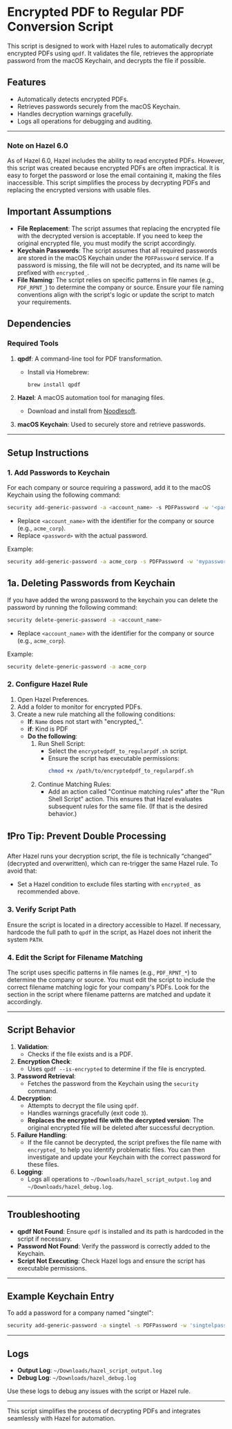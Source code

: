 # Encrypted PDF to Regular PDF Conversion Script

This script is designed to work with Hazel rules to automatically decrypt encrypted PDFs using `qpdf`. It validates the file, retrieves the appropriate password from the macOS Keychain, and decrypts the file if possible.

## Features
- Automatically detects encrypted PDFs.
- Retrieves passwords securely from the macOS Keychain.
- Handles decryption warnings gracefully.
- Logs all operations for debugging and auditing.

---

### Note on Hazel 6.0
As of Hazel 6.0, Hazel includes the ability to read encrypted PDFs. However, this script was created because encrypted PDFs are often impractical. It is easy to forget the password or lose the email containing it, making the files inaccessible. This script simplifies the process by decrypting PDFs and replacing the encrypted versions with usable files.

## Important Assumptions
- **File Replacement**: The script assumes that replacing the encrypted file with the decrypted version is acceptable. If you need to keep the original encrypted file, you must modify the script accordingly.
- **Keychain Passwords**: The script assumes that all required passwords are stored in the macOS Keychain under the `PDFPassword` service. If a password is missing, the file will not be decrypted, and its name will be prefixed with `encrypted_`.
- **File Naming**: The script relies on specific patterns in file names (e.g., `PDF_RPNT_`) to determine the company or source. Ensure your file naming conventions align with the script's logic or update the script to match your requirements.

## Dependencies

### Required Tools
1. **qpdf**: A command-line tool for PDF transformation.
   - Install via Homebrew:
     ```bash
     brew install qpdf
     ```

2. **Hazel**: A macOS automation tool for managing files.
   - Download and install from [Noodlesoft](https://www.noodlesoft.com/).

3. **macOS Keychain**: Used to securely store and retrieve passwords.

---

## Setup Instructions

### 1. Add Passwords to Keychain
For each company or source requiring a password, add it to the macOS Keychain using the following command:
```bash
security add-generic-password -a <account_name> -s PDFPassword -w '<password>'
```
- Replace `<account_name>` with the identifier for the company or source (e.g., `acme_corp`).
- Replace `<password>` with the actual password.

Example:
```bash
security add-generic-password -a acme_corp -s PDFPassword -w 'mypassword123'
```

## 1a. Deleting Passwords from Keychain

If you have added the wrong password to the keychain you can delete the password by running the following command:
```bash
security delete-generic-password -a <account_name>
```
- Replace `<account_name>` with the identifier for the company or source (e.g., `acme_corp`).

Example:
```bash
security delete-generic-password -a acme_corp
```


### 2. Configure Hazel Rule
1. Open Hazel Preferences.
2. Add a folder to monitor for encrypted PDFs.
3. Create a new rule matching all the following conditions:
   - **If**: `Name` does not start with "encrypted_".
   - **if**: Kind is PDF
   - **Do the following**:
     1. Run Shell Script:
        - Select the `encryptedpdf_to_regularpdf.sh` script.
        - Ensure the script has executable permissions:
          ```bash
          chmod +x /path/to/encryptedpdf_to_regularpdf.sh
          ```
     2. Continue Matching Rules:
        - Add an action called "Continue matching rules" after the "Run Shell Script" action. This ensures that Hazel evaluates subsequent rules for the same file. (If that is the desired behavior.)

## ❗️**Pro Tip: Prevent Double Processing**
After Hazel runs your decryption script, the file is technically “changed” (decrypted and overwritten), which can re-trigger the same Hazel rule. To avoid that:
- Set a Hazel condition to exclude files starting with `encrypted_` as recommended above.

### 3. Verify Script Path
Ensure the script is located in a directory accessible to Hazel. If necessary, hardcode the full path to `qpdf` in the script, as Hazel does not inherit the system `PATH`.

### 4. Edit the Script for Filename Matching
The script uses specific patterns in file names (e.g., `PDF_RPNT_*`) to determine the company or source. You must edit the script to include the correct filename matching logic for your company's PDFs. Look for the section in the script where filename patterns are matched and update it accordingly.

---

## Script Behavior
1. **Validation**:
   - Checks if the file exists and is a PDF.
2. **Encryption Check**:
   - Uses `qpdf --is-encrypted` to determine if the file is encrypted.
3. **Password Retrieval**:
   - Fetches the password from the Keychain using the `security` command.
4. **Decryption**:
   - Attempts to decrypt the file using `qpdf`.
   - Handles warnings gracefully (exit code `3`).
   - **Replaces the encrypted file with the decrypted version**: The original encrypted file will be deleted after successful decryption.
5. **Failure Handling**:
   - If the file cannot be decrypted, the script prefixes the file name with `encrypted_` to help you identify problematic files. You can then investigate and update your Keychain with the correct password for these files.
6. **Logging**:
   - Logs all operations to `~/Downloads/hazel_script_output.log` and `~/Downloads/hazel_debug.log`.

---

## Troubleshooting
- **qpdf Not Found**:
  Ensure `qpdf` is installed and its path is hardcoded in the script if necessary.
- **Password Not Found**:
  Verify the password is correctly added to the Keychain.
- **Script Not Executing**:
  Check Hazel logs and ensure the script has executable permissions.

---

## Example Keychain Entry
To add a password for a company named "singtel":
```bash
security add-generic-password -a singtel -s PDFPassword -w 'singtelpassword'
```

---

## Logs
- **Output Log**: `~/Downloads/hazel_script_output.log`
- **Debug Log**: `~/Downloads/hazel_debug.log`

Use these logs to debug any issues with the script or Hazel rule.

---

This script simplifies the process of decrypting PDFs and integrates seamlessly with Hazel for automation.
